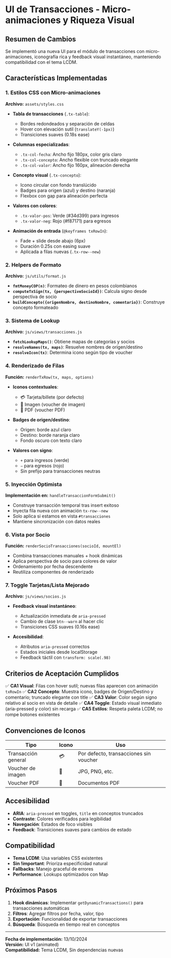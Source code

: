 # UI de Transacciones - Micro-animaciones y Riqueza Visual

## Resumen de Cambios

Se implementó una nueva UI para el módulo de transacciones con micro-animaciones, iconografía rica y feedback visual instantáneo, manteniendo compatibilidad con el tema LCDM.

## Características Implementadas

### 1. Estilos CSS con Micro-animaciones

**Archivo:** `assets/styles.css`

- **Tabla de transacciones** (`.tx-table`):
  - Bordes redondeados y separación de celdas
  - Hover con elevación sutil (`translateY(-1px)`)
  - Transiciones suaves (0.18s ease)

- **Columnas especializadas**:
  - `.tx-col-fecha`: Ancho fijo 180px, color gris claro
  - `.tx-col-concepto`: Ancho flexible con truncado elegante
  - `.tx-col-valor`: Ancho fijo 160px, alineación derecha

- **Concepto visual** (`.tx-concepto`):
  - Icono circular con fondo translúcido
  - Badges para origen (azul) y destino (naranja)
  - Flexbox con gap para alineación perfecta

- **Valores con colores**:
  - `.tx-valor-pos`: Verde (#34d399) para ingresos
  - `.tx-valor-neg`: Rojo (#f87171) para egresos

- **Animación de entrada** (`@keyframes txRowIn`):
  - Fade + slide desde abajo (6px)
  - Duración 0.25s con easing suave
  - Aplicada a filas nuevas (`.tx-row--new`)

### 2. Helpers de Formato

**Archivo:** `js/utils/format.js`

- **`fmtMoneyCOP(n)`**: Formateo de dinero en pesos colombianos
- **`computeTxSign(tx, {perspectiveSocioId})`**: Calcula signo desde perspectiva de socio
- **`buildConcepto({origenNombre, destinoNombre, comentario})`**: Construye concepto formateado

### 3. Sistema de Lookup

**Archivo:** `js/views/transacciones.js`

- **`fetchLookupMaps()`**: Obtiene mapas de categorías y socios
- **`resolveNames(tx, maps)`**: Resuelve nombres de origen/destino
- **`resolveIcon(tx)`**: Determina icono según tipo de voucher

### 4. Renderizado de Filas

**Función:** `renderTxRow(tx, maps, options)`

- **Iconos contextuales**:
  - 💳 Tarjeta/billete (por defecto)
  - 🧾 Imagen (voucher de imagen)
  - 📄 PDF (voucher PDF)

- **Badges de origen/destino**:
  - Origen: borde azul claro
  - Destino: borde naranja claro
  - Fondo oscuro con texto claro

- **Valores con signo**:
  - `+` para ingresos (verde)
  - `−` para egresos (rojo)
  - Sin prefijo para transacciones neutras

### 5. Inyección Optimista

**Implementación en:** `handleTransaccionFormSubmit()`

- Construye transacción temporal tras insert exitoso
- Inyecta fila nueva con animación `tx-row--new`
- Solo aplica si estamos en vista `#transacciones`
- Mantiene sincronización con datos reales

### 6. Vista por Socio

**Función:** `renderSocioTransacciones(socioId, mountEl)`

- Combina transacciones manuales + hook dinámicas
- Aplica perspectiva de socio para colores de valor
- Ordenamiento por fecha descendente
- Reutiliza componentes de renderizado

### 7. Toggle Tarjetas/Lista Mejorado

**Archivo:** `js/views/socios.js`

- **Feedback visual instantáneo**:
  - Actualización inmediata de `aria-pressed`
  - Cambio de clase `btn--warn` al hacer clic
  - Transiciones CSS suaves (0.16s ease)

- **Accesibilidad**:
  - Atributos `aria-pressed` correctos
  - Estados iniciales desde localStorage
  - Feedback táctil con `transform: scale(.98)`

## Criterios de Aceptación Cumplidos

✅ **CA1 Visual**: Filas con hover sutil; nuevas filas aparecen con animación `txRowIn`
✅ **CA2 Concepto**: Muestra icono, badges de Origen/Destino y comentario; truncado elegante con title
✅ **CA3 Valor**: Color según signo relativo al socio en vista de detalle
✅ **CA4 Toggle**: Estado visual inmediato (aria-pressed y color) sin recarga
✅ **CA5 Estilos**: Respeta paleta LCDM; no rompe botones existentes

## Convenciones de Iconos

| Tipo | Icono | Uso |
|------|-------|-----|
| Transacción general | 💳 | Por defecto, transacciones sin voucher |
| Voucher de imagen | 🧾 | JPG, PNG, etc. |
| Voucher PDF | 📄 | Documentos PDF |

## Accesibilidad

- **ARIA**: `aria-pressed` en toggles, `title` en conceptos truncados
- **Contraste**: Colores verificados para legibilidad
- **Navegación**: Estados de foco visibles
- **Feedback**: Transiciones suaves para cambios de estado

## Compatibilidad

- **Tema LCDM**: Usa variables CSS existentes
- **Sin !important**: Prioriza especificidad natural
- **Fallbacks**: Manejo graceful de errores
- **Performance**: Lookups optimizados con Map

## Próximos Pasos

1. **Hook dinámicas**: Implementar `getDynamicTransactions()` para transacciones automáticas
2. **Filtros**: Agregar filtros por fecha, valor, tipo
3. **Exportación**: Funcionalidad de exportar transacciones
4. **Búsqueda**: Búsqueda en tiempo real en conceptos

---

**Fecha de implementación:** 13/10/2024  
**Versión:** UI v1 (animated)  
**Compatibilidad:** Tema LCDM, Sin dependencias nuevas
